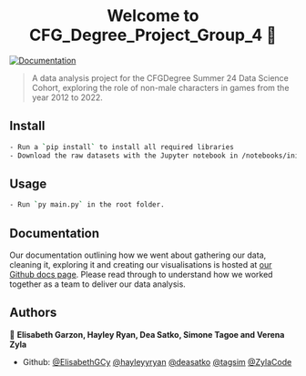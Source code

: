 <h1 align="center">Welcome to CFG_Degree_Project_Group_4 👋</h1>
<p>
  <a href="https://hayleyyryan.github.io/CFG_Degree_Project_Group_4/" target="_blank">
    <img alt="Documentation" src="https://img.shields.io/badge/documentation-yes-brightgreen.svg" />
  </a>
</p>

> A data analysis project for the CFGDegree Summer 24 Data Science Cohort, exploring the role of non-male characters in games from the year 2012 to 2022.

## Install

```sh
- Run a `pip install` to install all required libraries
- Download the raw datasets with the Jupyter notebook in /notebooks/initialise.ipynb
```

## Usage

```sh
- Run `py main.py` in the root folder.
```

## Documentation
Our documentation outlining how we went about gathering our data, cleaning it, exploring it and creating our visualisations is hosted at [our Github docs page](https://hayleyyryan.github.io/CFG_Degree_Project_Group_4/). Please read through to understand how we worked together as a team to deliver our data analysis.

## Authors

👤 **Elisabeth Garzon, Hayley Ryan, Dea Satko, Simone Tagoe and Verena Zyla**

* Github: [@ElisabethGCy](https://github.com/ElisabethGCy)
[@hayleyyryan](https://github.com/hayleyyryan)
[@deasatko](https://github.com/deasatko)
[@tagsim](https://github.com/tagsim)
[@ZylaCode](https://github.com/ZylaCode)
